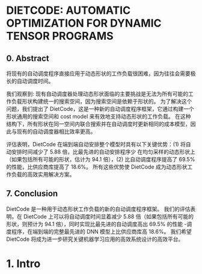 # DIETCODE: AUTOMATIC OPTIMIZATION FOR DYNAMIC TENSOR PROGRAMS


## 0. Abstract
将现有的自动调度程序直接应用于动态形状的工作负载很困难，因为往往会需要极长的自动调度时间。

我们观察到: 现有自动调度器处理动态形状面临的主要挑战是无法为所有可能的工作负载形状构建统一的搜索空间，因为搜索空间是依赖于形状的。 为了解决这个问题，我们提出了 DietCode，这是一种新的自动调度程序框架，它通过构建一个形状通用的搜索空间和 cost model 来有效地支持动态形状的工作负载。 在这种结构下，所有形状在同一空间内联合搜索并在自动调度时更新相同的成本模型，因此与现有的自动调度器相比效率更高。

评估表明，DietCode 在端到端自动安排整个模型时具有以下关键优势：(1) 将自动安排时间减少了 5.88 倍，比最先进的自动安排程序少 在均匀采样的动态形状上（如果包括所有可能的形状，估计为 94.1 倍），(2) 比自动调度程序提高了 69.5% 的性能，比供应商库提高了 18.6%。 所有这些优势使 DietCode 成为动态形状工作负载的高效实用解决方案。

## 7. Conclusion
DietCode 是一种用于动态形状工作负载的新的自动调度程序框架。 我们的评估表明，在 DietCode 上可以将自动调度时间显着减少 5.88 倍（如果包括所有可能的形状，则预计为 94.1 倍），同时实现比最先进的自动调度高出 69.5% 的性能 -调度程序，在端到端的完整最先进的 DNN 模型上比供应商库高 18.6%。 我们希望 DietCode 将成为进一步研究关键机器学习应用的高效系统设计的高效平台。

# 1. Intro

